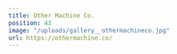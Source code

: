 ```yaml
---
title: Other Machine Co.
position: 43
image: "/uploads/gallery__othermachineco.jpg"
url: https://othermachine.co/
---
```


